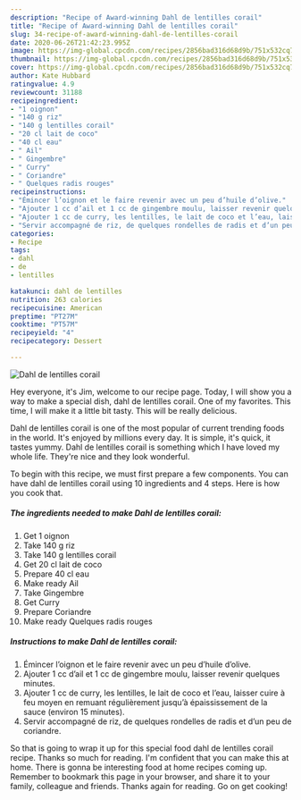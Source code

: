 ```yaml
---
description: "Recipe of Award-winning Dahl de lentilles corail"
title: "Recipe of Award-winning Dahl de lentilles corail"
slug: 34-recipe-of-award-winning-dahl-de-lentilles-corail
date: 2020-06-26T21:42:23.995Z
image: https://img-global.cpcdn.com/recipes/2856bad316d68d9b/751x532cq70/dahl-de-lentilles-corail-photo-principale-de-la-recette.jpg
thumbnail: https://img-global.cpcdn.com/recipes/2856bad316d68d9b/751x532cq70/dahl-de-lentilles-corail-photo-principale-de-la-recette.jpg
cover: https://img-global.cpcdn.com/recipes/2856bad316d68d9b/751x532cq70/dahl-de-lentilles-corail-photo-principale-de-la-recette.jpg
author: Kate Hubbard
ratingvalue: 4.9
reviewcount: 31188
recipeingredient:
- "1 oignon"
- "140 g riz"
- "140 g lentilles corail"
- "20 cl lait de coco"
- "40 cl eau"
- " Ail"
- " Gingembre"
- " Curry"
- " Coriandre"
- " Quelques radis rouges"
recipeinstructions:
- "Émincer l’oignon et le faire revenir avec un peu d’huile d’olive."
- "Ajouter 1 cc d’ail et 1 cc de gingembre moulu, laisser revenir quelques minutes."
- "Ajouter 1 cc de curry, les lentilles, le lait de coco et l’eau, laisser cuire à feu moyen en remuant régulièrement jusqu’à épaississement de la sauce (environ 15 minutes)."
- "Servir accompagné de riz, de quelques rondelles de radis et d’un peu de coriandre."
categories:
- Recipe
tags:
- dahl
- de
- lentilles

katakunci: dahl de lentilles 
nutrition: 263 calories
recipecuisine: American
preptime: "PT27M"
cooktime: "PT57M"
recipeyield: "4"
recipecategory: Dessert

---
```



![Dahl de lentilles corail](https://img-global.cpcdn.com/recipes/2856bad316d68d9b/751x532cq70/dahl-de-lentilles-corail-photo-principale-de-la-recette.jpg)

Hey everyone, it's Jim, welcome to our recipe page. Today, I will show you a way to make a special dish, dahl de lentilles corail. One of my favorites. This time, I will make it a little bit tasty. This will be really delicious.

Dahl de lentilles corail is one of the most popular of current trending foods in the world. It's enjoyed by millions every day. It is simple, it's quick, it tastes yummy. Dahl de lentilles corail is something which I have loved my whole life. They're nice and they look wonderful.




To begin with this recipe, we must first prepare a few components. You can have dahl de lentilles corail using 10 ingredients and 4 steps. Here is how you cook that.

<!--inarticleads1-->

##### The ingredients needed to make Dahl de lentilles corail:

1. Get 1 oignon
1. Take 140 g riz
1. Take 140 g lentilles corail
1. Get 20 cl lait de coco
1. Prepare 40 cl eau
1. Make ready  Ail
1. Take  Gingembre
1. Get  Curry
1. Prepare  Coriandre
1. Make ready  Quelques radis rouges




<!--inarticleads2-->

##### Instructions to make Dahl de lentilles corail:

1. Émincer l’oignon et le faire revenir avec un peu d’huile d’olive.
1. Ajouter 1 cc d’ail et 1 cc de gingembre moulu, laisser revenir quelques minutes.
1. Ajouter 1 cc de curry, les lentilles, le lait de coco et l’eau, laisser cuire à feu moyen en remuant régulièrement jusqu’à épaississement de la sauce (environ 15 minutes).
1. Servir accompagné de riz, de quelques rondelles de radis et d’un peu de coriandre.




So that is going to wrap it up for this special food dahl de lentilles corail recipe. Thanks so much for reading. I'm confident that you can make this at home. There is gonna be interesting food at home recipes coming up. Remember to bookmark this page in your browser, and share it to your family, colleague and friends. Thanks again for reading. Go on get cooking!
